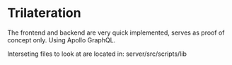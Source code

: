 # Trilateration

The frontend and backend are very quick implemented, serves as proof of concept only. Using Apollo GraphQL.

Interseting files to look at are located in: server/src/scripts/lib
